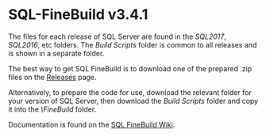 ﻿# SQL-FineBuild v3.4.1

The files for each release of SQL Server are found in the _SQL2017_, _SQL2016_, etc folders.  The _Build Scripts_ folder is common to all releases and is shown in a separate folder.

The best way to get SQL FineBuild is to download one of the prepared .zip files on the [Releases](https://github.com/SQL-FineBuild/v3.4.1/releases) page.

Alternatively, to prepare the code for use, download the relevant folder for your version of SQL Server, then download the _Build Scripts_ folder and copy it into the _\FineBuild_ folder.  

Documentation is found on the [SQL FineBuild Wiki](https://github.com/SQL-FineBuild/Common/wiki).
